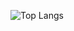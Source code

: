 ![Top Langs](https://github-readme-stats.vercel.app/api/top-langs/?username=ParrotXray&langs_count=8)
